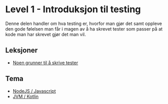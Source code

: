 Level 1 - Introduksjon til testing
==================================

Denne delen handler om hva testing er, hvorfor man gjør det samt oppleve den gode følelsen man får i magen
av å ha skrevet tester som passer på at kode man har skrevet gjør det man vil. 


Leksjoner
---------
 * [Noen grunner til å skrive tester](lessons/01-hvorfor.md)

Tema
----

 * [NodeJS / Javascript](node/README.md)
 * [JVM / Kotlin](jvm/README.md)